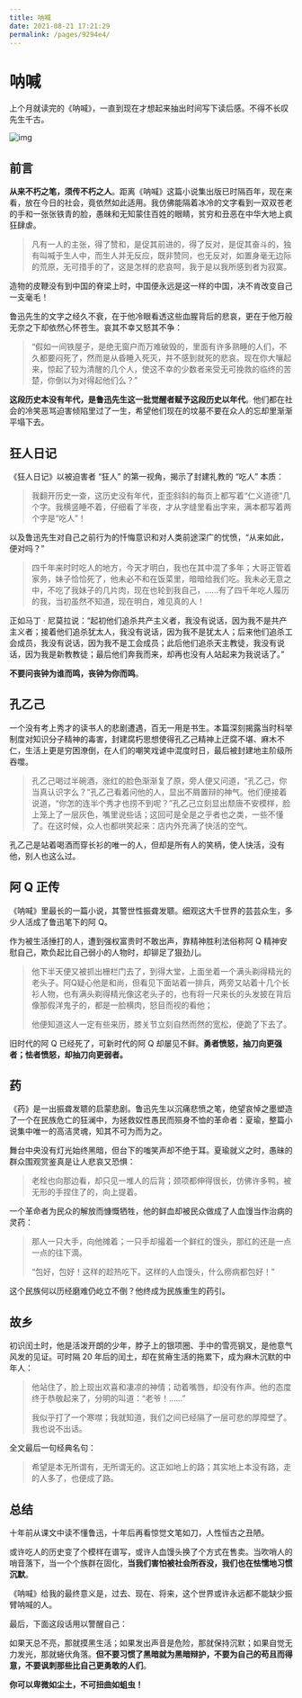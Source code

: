 ```yaml
---
title: 呐喊
date: 2021-08-21 17:21:29
permalink: /pages/9294e4/
---
```

# 呐喊

上个月就读完的《呐喊》，一直到现在才想起来抽出时间写下读后感。不得不长叹先生千古。

![img](https://img2.doubanio.com/view/subject/l/public/s4696893.jpg)

## 前言

**从来不朽之笔，须传不朽之人**。距离《呐喊》这篇小说集出版已时隔百年，现在来看，放在今日的社会，竟依然如此适用。我仿佛能隔着冰冷的文字看到一双双苍老的手和一张张铁青的脸，愚昧和无知蒙住百姓的眼睛，贫穷和丑恶在中华大地上疯狂肆虐。

> 凡有一人的主张，得了赞和，是促其前进的，得了反对，是促其奋斗的，独有叫喊于生人中，而生人并无反应，既非赞同，也无反对，如置身毫无边际的荒原，无可措手的了，这是怎样的悲哀呵，我于是以我所感到者为寂寞。

造物的皮鞭没有到中国的脊梁上时，中国便永远是这一样的中国，决不肯改变自己一支毫毛！

鲁迅先生的文字之经久不衰，在于他冷眼看透这些血腥背后的悲哀，更在于他万般无奈之下却依然心怀苍生。哀其不幸又怒其不争：

> “假如一间铁屋子，是绝无窗户而万难破毁的，里面有许多熟睡的人们，不久都要闷死了，然而是从昏睡入死灭，并不感到就死的悲哀。现在你大嚷起来，惊起了较为清醒的几个人，使这不幸的少数者来受无可挽救的临终的苦楚，你倒以为对得起他们么？”

**这段历史本没有年代，是鲁迅先生这一批觉醒者赋予这段历史以年代**。他们都在社会的冷笑恶骂迫害倾陷里过了一生，希望他们现在的坟墓不要在众人的忘却里渐渐平塌下去。

## 狂人日记

《狂人日记》以被迫害者 “狂人” 的第一视角，揭示了封建礼教的 “吃人” 本质：

> 我翻开历史一查，这历史没有年代，歪歪斜斜的每页上都写着“仁义道德”几个字。我横竖睡不着，仔细看了半夜，才从字缝里看出字来，满本都写着两个字是“吃人”！

以及鲁迅先生对自己之前行为的忏悔意识和对人类前途深广的忧愤，“从来如此，便对吗？”

> 四千年来时时吃人的地方，今天才明白，我也在其中混了多年；大哥正管着家务，妹子恰恰死了，他未必不和在饭菜里，暗暗给我们吃。我未必无意之中，不吃了我妹子的几片肉，现在也轮到我自己，……有了四千年吃人履历的我，当初虽然不知道，现在明白，难见真的人！

正如马丁 · 尼莫拉说：“起初他们追杀共产主义者，我没有说话，因为我不是共产主义者；接着他们追杀犹太人，我没有说话，因为我不是犹太人；后来他们追杀工会成员，我没有说话，因为我不是工会成员；此后他们追杀天主教徒，我没有说话，因为我是新教教徒；最后他们奔我而来，却再也没有人站起来为我说话了。”

**不要问丧钟为谁而鸣，丧钟为你而鸣**。

## 孔乙己

一个没有考上秀才的读书人的悲剧遭遇，百无一用是书生。本篇深刻揭露当时科举制度对知识分子精神的毒害，封建腐朽思想使得孔乙己精神上迂腐不堪、麻木不仁，生活上更是穷困潦倒，在人们的嘲笑戏谑中混度时日，最后被封建地主阶级所吞噬。

> 孔乙己喝过半碗酒，涨红的脸色渐渐复了原，旁人便又问道，“孔乙己，你当真认识字么？”孔乙己看着问他的人，显出不屑置辩的神气。他们便接着说道，“你怎的连半个秀才也捞不到呢？”孔乙己立刻显出颓唐不安模样，脸上笼上了一层灰色，嘴里说些话；这回可是全是之乎者也之类，一些不懂了。在这时候，众人也都哄笑起来：店内外充满了快活的空气。

孔乙己是站着喝酒而穿长衫的唯一的人，但却是所有人的笑柄，使人快活，没有他，别人也这么过。

## 阿 Q 正传

《呐喊》里最长的一篇小说，其警世性振聋发聩。细观这大千世界的芸芸众生，多少人活成了鲁迅笔下的阿 Q。

作为被生活捶打的人，遭到强权富贵时不敢出声，靠精神胜利法俗称阿 Q 精神安慰自己，欺负起比自己弱小的人物时，却铆足了狠劲儿。

> 他下半天便又被抓出栅栏门去了，到得大堂，上面坐着一个满头剃得精光的老头子。阿Q疑心他是和尚，但看见下面站着一排兵，两旁又站着十几个长衫人物，也有满头剃得精光像这老头子的，也有将一尺来长的头发披在背后像那假洋鬼子的，都是一脸横肉，怒目而视的看他；
>
> 他便知道这人一定有些来历，膝关节立刻自然而然的宽松，便跪了下去了。

旧时代的阿 Q 已经死了，可新时代的阿 Q 却屡见不鲜。**勇者愤怒，抽刀向更强者；怯者愤怒，却抽刀向更弱者。**

## 药

《药》是一出振聋发聩的启蒙悲剧。鲁迅先生以沉痛悲愤之笔，绝望哀悼之墨塑造了一个在民族危亡的狂澜中，为拯救奴性愚民而殒身不恤的革命者：夏瑜，整篇小说集中唯一的高洁灵魂，知其不可为而为之。

舞台中央没有灯光始终黑暗，但台下的嗤笑声却不绝于耳。夏瑜就义之时，愚昧的群众围观赏鉴真是让人悲哀又恐惧：

> 老栓也向那边看，却只见一堆人的后背；颈项都伸得很长，仿佛许多鸭，被无形的手捏住了的，向上提着。

一个革命者为民众的解放而慷慨牺牲，他的鲜血却被民众做成了人血馒当作治病的灵药：

> 那人一只大手，向他摊着；一只手却撮着一个鲜红的馒头，那红的还是一点一点的往下滴。
>
> “包好，包好！这样的趁热吃下。这样的人血馒头，什么痨病都包好！”

这个民族何以历经磨难仍屹立不倒？他终成为民族重生的药引。

## 故乡

初识闰土时，他是活泼开朗的少年，脖子上的银项圈、手中的雪亮钢叉，是他意气风发的见证。可时隔 20 年后的闰土，却在贫瘠生活的拖累下，成为麻木沉默的中年人：

> 他站住了，脸上现出欢喜和凄凉的神情；动着嘴唇，却没有作声。他的态度终于恭敬起来了，分明的叫道：“老爷！……”
>
> 我似乎打了一个寒噤；我就知道，我们之间已经隔了一层可悲的厚障壁了。我也说不出话。

全文最后一句经典名句：

> 希望是本无所谓有，无所谓无的。这正如地上的路；其实地上本没有路，走的人多了，也便成了路。

## 总结

十年前从课文中读不懂鲁迅，十年后再看惊觉文笔如刀，人性恒古之丑陋。

或许吃人的历史变了个模样在谱写，或许人血馒头换了个方式在售卖。当吹哨人的哨音落下，当一个个族群在固化，**当我们害怕被社会所吞没，我们也在怯懦地习惯沉默**。

《呐喊》给我的最终意义是，过去、现在、将来，这个世界或许永远都不能缺少振臂呐喊的人。

最后，下面这段话用以警醒自己：

如果天总不亮，那就摸黑生活；如果发出声音是危险，那就保持沉默；如果自觉无力发光，那就蜷伏角落。**但不要习惯了黑暗就为黑暗辩护，不要为自己的苟且而得意，不要讽刺那些比自己更勇敢的人们**。

**你可以卑微如尘土，不可扭曲如蛆虫！**